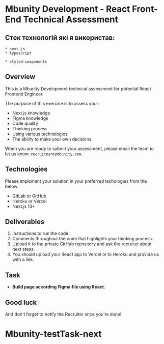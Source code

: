 # Mbunity Development - React Front-End Technical Assessment

## Стек технологій які я використав:

    * next.js
    * typescript

    * styled-components

## Overview

This is a Mbunity Development technical assessment for potential React Frontend Engineer.

The purpose of this exercise is to assess your:

- Next.js knowledge
- Figma knowledge
- Code quality
- Thinking process
- Using various technologies
- The ability to make your own decisions

When you are ready to submit your assessment, please email the team to let us know: `recruitment@mbunity.com`.

## Technologies

Please implement your solution in your preferred techologies from the below:

- GitLab or GitHub
- Heroku or Vercel
- Next.js 13+

## Deliverables

1. Instructions to run the code.
2. Comments throughout the code that highlights your thinking process.
3. Upload it to the private GitHub repository and ask the recruiter about next steps.
4. You should upload your React app to Vercel or to Heroku and provide us with a link.

## Task

- **Build page according Figma file using React.**

## Good luck

And don't forget to notify the Recruiter once you're done!

# Mbunity-testTask-next
